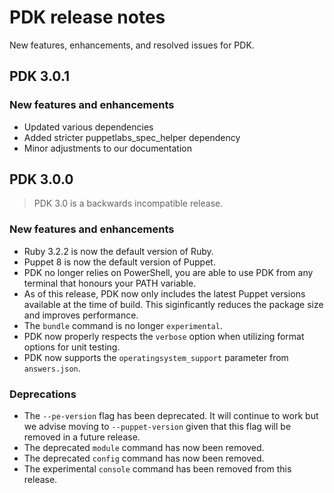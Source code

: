 # PDK release notes

New features, enhancements, and resolved issues for PDK.

## PDK 3.0.1

### New features and enhancements

* Updated various dependencies
* Added stricter puppetlabs_spec_helper dependency
* Minor adjustments to our documentation

## PDK 3.0.0

> PDK 3.0 is a backwards incompatible release.

### New features and enhancements

* Ruby 3.2.2 is now the default version of Ruby.
* Puppet 8 is now the default version of Puppet.
* PDK no longer relies on PowerShell, you are able to use PDK from any terminal that honours your PATH variable.
* As of this release, PDK now only includes the latest Puppet versions available at the time of build. This siginficantly reduces the package size and improves performance.
* The `bundle` command is no longer `experimental`.
* PDK now properly respects the `verbose` option when utilizing format options for unit testing.
* PDK now supports the `operatingsystem_support` parameter from `answers.json`.

### Deprecations

* The `--pe-version` flag has been deprecated. It will continue to work but we advise moving to `--puppet-version` given that this flag will be removed in a future release.
* The deprecated `module` command has now been removed.
* The deprecated `config` command has now been removed.
* The experimental `console` command has been removed from this release.
